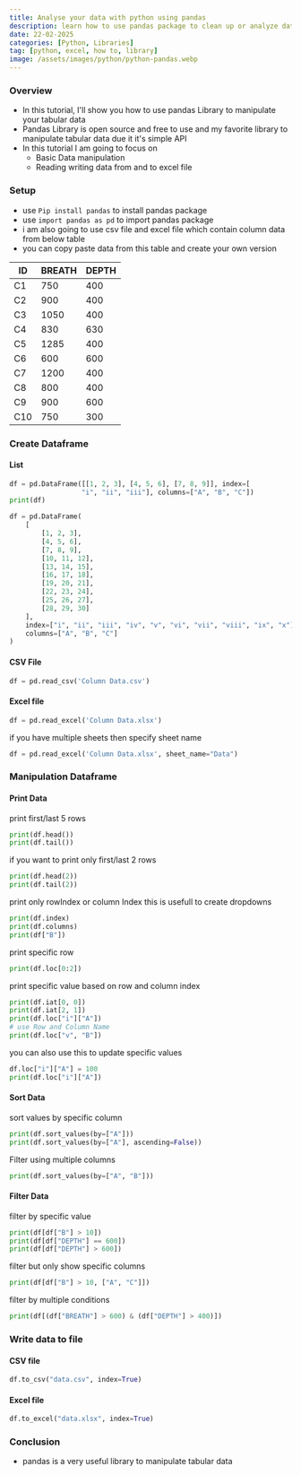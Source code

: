 ```yaml
---
title: Analyse your data with python using pandas
description: learn how to use pandas package to clean up or analyze data using python
date: 22-02-2025
categories: [Python, Libraries]
tag: [python, excel, how to, library]
image: /assets/images/python/python-pandas.webp
---
```


### Overview
- In this tutorial, I'll show you how to use pandas Library to manipulate your tabular data
- Pandas Library is open source and free to use and my favorite library to manipulate tabular data due it it's simple API
- In this tutorial I am going to focus on
  - Basic Data manipulation
  - Reading writing data from and to excel file


### Setup
- use `Pip install pandas` to install pandas package
- use `import pandas as pd` to import pandas package
- i am also going to use csv file and excel file which contain column data from below table
- you can copy paste data from this table and create your own version

| ID  | BREATH | DEPTH |
| --- | ------ | ----- |
| C1  | 750    | 400   |
| C2  | 900    | 400   |
| C3  | 1050   | 400   |
| C4  | 830    | 630   |
| C5  | 1285   | 400   |
| C6  | 600    | 600   |
| C7  | 1200   | 400   |
| C8  | 800    | 400   |
| C9  | 900    | 600   |
| C10 | 750    | 300   |

### Create Dataframe

#### List
```python
df = pd.DataFrame([[1, 2, 3], [4, 5, 6], [7, 8, 9]], index=[
                  "i", "ii", "iii"], columns=["A", "B", "C"])
print(df)
```
```python
df = pd.DataFrame(
    [
        [1, 2, 3],
        [4, 5, 6],
        [7, 8, 9],
        [10, 11, 12],
        [13, 14, 15],
        [16, 17, 18],
        [19, 20, 21],
        [22, 23, 24],
        [25, 26, 27],
        [28, 29, 30]
    ],
    index=["i", "ii", "iii", "iv", "v", "vi", "vii", "viii", "ix", "x"],
    columns=["A", "B", "C"]
)
```
#### CSV File
```python
df = pd.read_csv('Column Data.csv')
```
#### Excel file
```python
df = pd.read_excel('Column Data.xlsx')
```
if you have multiple sheets then specify sheet name
```python
df = pd.read_excel('Column Data.xlsx', sheet_name="Data")
```

### Manipulation Dataframe

#### Print Data
print first/last 5 rows
```python
print(df.head())
print(df.tail())
```
if you want to print only first/last 2 rows
```python
print(df.head(2))
print(df.tail(2))
```
print only rowIndex or column Index
this is usefull to create dropdowns 
```python
print(df.index)
print(df.columns)
print(df["B"])
```
print specific row
```python
print(df.loc[0:2])
```
print specific value based on row and column index
```python
print(df.iat[0, 0])
print(df.iat[2, 1])
print(df.loc["i"]["A"])
# use Row and Column Name
print(df.loc["v", "B"])
```
you can also use this to update specific values
```python
df.loc["i"]["A"] = 100
print(df.loc["i"]["A"])
```
#### Sort Data
sort values by specific column
```python
print(df.sort_values(by=["A"]))
print(df.sort_values(by=["A"], ascending=False))

```
Filter using multiple columns
```python
print(df.sort_values(by=["A", "B"]))
```

#### Filter Data
filter by specific value
```python
print(df[df["B"] > 10])
print(df[df["DEPTH"] == 600])
print(df[df["DEPTH"] > 600])
```
filter but only show specific columns
```python
print(df[df["B"] > 10, ["A", "C"]])
```
filter by multiple conditions
```python
print(df[(df["BREATH"] > 600) & (df["DEPTH"] > 400)])
```

### Write data to file
#### CSV file
```python
df.to_csv("data.csv", index=True)
```
#### Excel file
```python
df.to_excel("data.xlsx", index=True)
```
### Conclusion
- pandas is a very useful library to manipulate tabular data
